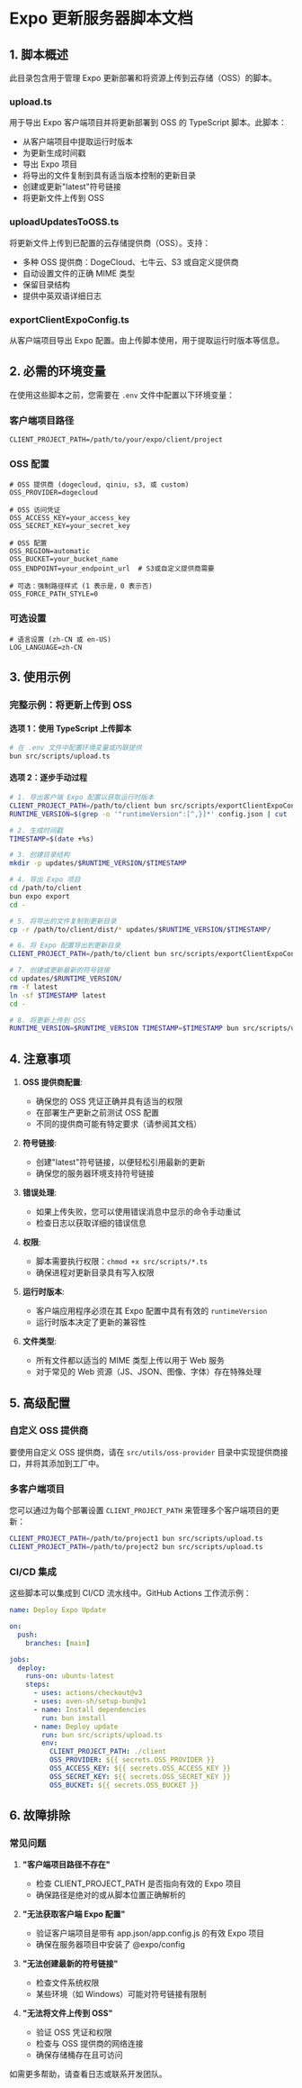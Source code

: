# Expo 更新服务器脚本文档

## 1. 脚本概述

此目录包含用于管理 Expo 更新部署和将资源上传到云存储（OSS）的脚本。

### upload.ts

用于导出 Expo 客户端项目并将更新部署到 OSS 的 TypeScript 脚本。此脚本：
- 从客户端项目中提取运行时版本
- 为更新生成时间戳
- 导出 Expo 项目
- 将导出的文件复制到具有适当版本控制的更新目录
- 创建或更新"latest"符号链接
- 将更新文件上传到 OSS

### uploadUpdatesToOSS.ts

将更新文件上传到已配置的云存储提供商（OSS）。支持：
- 多种 OSS 提供商：DogeCloud、七牛云、S3 或自定义提供商
- 自动设置文件的正确 MIME 类型
- 保留目录结构
- 提供中英双语详细日志

### exportClientExpoConfig.ts

从客户端项目导出 Expo 配置。由上传脚本使用，用于提取运行时版本等信息。

## 2. 必需的环境变量

在使用这些脚本之前，您需要在 `.env` 文件中配置以下环境变量：

### 客户端项目路径
```
CLIENT_PROJECT_PATH=/path/to/your/expo/client/project
```

### OSS 配置
```
# OSS 提供商 (dogecloud, qiniu, s3, 或 custom)
OSS_PROVIDER=dogecloud

# OSS 访问凭证
OSS_ACCESS_KEY=your_access_key
OSS_SECRET_KEY=your_secret_key

# OSS 配置
OSS_REGION=automatic
OSS_BUCKET=your_bucket_name
OSS_ENDPOINT=your_endpoint_url  # S3或自定义提供商需要

# 可选：强制路径样式 (1 表示是，0 表示否)
OSS_FORCE_PATH_STYLE=0
```

### 可选设置
```
# 语言设置 (zh-CN 或 en-US)
LOG_LANGUAGE=zh-CN
```

## 3. 使用示例

### 完整示例：将更新上传到 OSS

#### 选项 1：使用 TypeScript 上传脚本

```bash
# 在 .env 文件中配置环境变量或内联提供
bun src/scripts/upload.ts
```

#### 选项 2：逐步手动过程

```bash
# 1. 导出客户端 Expo 配置以获取运行时版本
CLIENT_PROJECT_PATH=/path/to/client bun src/scripts/exportClientExpoConfig.ts > config.json
RUNTIME_VERSION=$(grep -o '"runtimeVersion":[^,}]*' config.json | cut -d':' -f2 | tr -d '" ')

# 2. 生成时间戳
TIMESTAMP=$(date +%s)

# 3. 创建目录结构
mkdir -p updates/$RUNTIME_VERSION/$TIMESTAMP

# 4. 导出 Expo 项目
cd /path/to/client
bun expo export
cd -

# 5. 将导出的文件复制到更新目录
cp -r /path/to/client/dist/* updates/$RUNTIME_VERSION/$TIMESTAMP/

# 6. 将 Expo 配置导出到更新目录
CLIENT_PROJECT_PATH=/path/to/client bun src/scripts/exportClientExpoConfig.ts > updates/$RUNTIME_VERSION/$TIMESTAMP/expoConfig.json

# 7. 创建或更新最新的符号链接
cd updates/$RUNTIME_VERSION/
rm -f latest
ln -sf $TIMESTAMP latest
cd -

# 8. 将更新上传到 OSS
RUNTIME_VERSION=$RUNTIME_VERSION TIMESTAMP=$TIMESTAMP bun src/scripts/uploadUpdatesToOSS.ts
```

## 4. 注意事项

1. **OSS 提供商配置**:
   - 确保您的 OSS 凭证正确并具有适当的权限
   - 在部署生产更新之前测试 OSS 配置
   - 不同的提供商可能有特定要求（请参阅其文档）

2. **符号链接**:
   - 创建"latest"符号链接，以便轻松引用最新的更新
   - 确保您的服务器环境支持符号链接

3. **错误处理**:
   - 如果上传失败，您可以使用错误消息中显示的命令手动重试
   - 检查日志以获取详细的错误信息

4. **权限**:
   - 脚本需要执行权限：`chmod +x src/scripts/*.ts`
   - 确保进程对更新目录具有写入权限

5. **运行时版本**:
   - 客户端应用程序必须在其 Expo 配置中具有有效的 `runtimeVersion`
   - 运行时版本决定了更新的兼容性

6. **文件类型**:
   - 所有文件都以适当的 MIME 类型上传以用于 Web 服务
   - 对于常见的 Web 资源（JS、JSON、图像、字体）存在特殊处理

## 5. 高级配置

### 自定义 OSS 提供商

要使用自定义 OSS 提供商，请在 `src/utils/oss-provider` 目录中实现提供商接口，并将其添加到工厂中。

### 多客户端项目

您可以通过为每个部署设置 `CLIENT_PROJECT_PATH` 来管理多个客户端项目的更新：

```bash
CLIENT_PROJECT_PATH=/path/to/project1 bun src/scripts/upload.ts
CLIENT_PROJECT_PATH=/path/to/project2 bun src/scripts/upload.ts
```

### CI/CD 集成

这些脚本可以集成到 CI/CD 流水线中。GitHub Actions 工作流示例：

```yaml
name: Deploy Expo Update

on:
  push:
    branches: [main]

jobs:
  deploy:
    runs-on: ubuntu-latest
    steps:
      - uses: actions/checkout@v3
      - uses: oven-sh/setup-bun@v1
      - name: Install dependencies
        run: bun install
      - name: Deploy update
        run: bun src/scripts/upload.ts
        env:
          CLIENT_PROJECT_PATH: ./client
          OSS_PROVIDER: ${{ secrets.OSS_PROVIDER }}
          OSS_ACCESS_KEY: ${{ secrets.OSS_ACCESS_KEY }}
          OSS_SECRET_KEY: ${{ secrets.OSS_SECRET_KEY }}
          OSS_BUCKET: ${{ secrets.OSS_BUCKET }}
```

## 6. 故障排除

### 常见问题

1. **"客户端项目路径不存在"**
   - 检查 CLIENT_PROJECT_PATH 是否指向有效的 Expo 项目
   - 确保路径是绝对的或从脚本位置正确解析的

2. **"无法获取客户端 Expo 配置"**
   - 验证客户端项目是带有 app.json/app.config.js 的有效 Expo 项目
   - 确保在服务器项目中安装了 @expo/config

3. **"无法创建最新的符号链接"**
   - 检查文件系统权限
   - 某些环境（如 Windows）可能对符号链接有限制

4. **"无法将文件上传到 OSS"**
   - 验证 OSS 凭证和权限
   - 检查与 OSS 提供商的网络连接
   - 确保存储桶存在且可访问

如需更多帮助，请查看日志或联系开发团队。